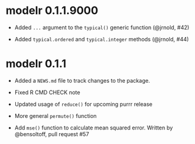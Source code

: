 # modelr 0.1.1.9000

* Added `...` argument to the `typical()` generic function (@jrnold, #42)

* Added `typical.ordered` and `typical.integer` methods (@jrnold, #44)

# modelr 0.1.1

* Added a `NEWS.md` file to track changes to the package.

* Fixed R CMD CHECK note

* Updated usage of `reduce()` for upcoming purrr release

* More general `permute()` function

* Add `mse()` function to calculate mean squared error. Written by @bensoltoff, pull request #57
